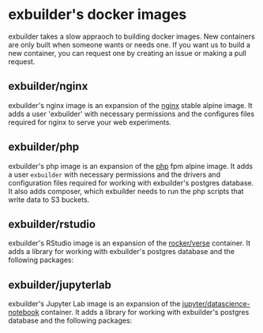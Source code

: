 # exbuilder's docker images

exbuilder takes a slow appraoch to building docker images. New containers are only built when someone wants or needs one. If you want us to build a new container, you can request one by creating an issue or making a pull request. 

## exbuilder/nginx

exbuilder's nginx image is an expansion of the [nginx]() stable alpine image. It adds a user 'exbuilder' with necessary permissions and the configures files required for nginx to serve your web experiments. 

## exbuilder/php

exbuilder's php image is an expansion of the [php]() fpm alpine image. It adds a user `exbuilder` with necessary permissions and the drivers and configuration files required for working with exbuilder's postgres database. It also adds composer, which exbuilder needs to run the php scripts that write data to S3 buckets. 

## exbuilder/rstudio

exbuilder's RStudio image is an expansion of the [rocker/verse]() container. It adds a library for working with exbuilder's postgres database and the following packages: 

## exbuilder/jupyterlab

exbuilder's Jupyter Lab image is an expansion of the [jupyter/datascience-notebook]() container. It adds a library for working with exbuilder's postgres database and the following packages: 

